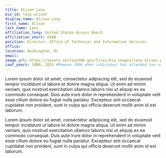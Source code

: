 ```yaml
---
title: Alison Levy
bio_id: levy-alison
display_name: Alison Levy
first_name: Alison
last_name: Levy
affiliation_long: United States Access Board
affiliation_short: USAB
position: Director, Office of Technical and Information Services
office: 
location: Washington, DC
email: 
image_url: https://assets.section508.gov/files/bio-images/levy-alison.png
iaaf_years: 1800, 2023 #Remove 1800 when individual has attended two or more conferences
---
```

Lorem ipsum dolor sit amet, consectetur adipiscing elit, sed do eiusmod tempor incididunt ut labore et dolore magna aliqua. Ut enim ad minim veniam, quis nostrud exercitation ullamco laboris nisi ut aliquip ex ea commodo consequat. Duis aute irure dolor in reprehenderit in voluptate velit esse cillum dolore eu fugiat nulla pariatur. Excepteur sint occaecat cupidatat non proident, sunt in culpa qui officia deserunt mollit anim id est laborum.

Lorem ipsum dolor sit amet, consectetur adipiscing elit, sed do eiusmod tempor incididunt ut labore et dolore magna aliqua. Ut enim ad minim veniam, quis nostrud exercitation ullamco laboris nisi ut aliquip ex ea commodo consequat. Duis aute irure dolor in reprehenderit in voluptate velit esse cillum dolore eu fugiat nulla pariatur. Excepteur sint occaecat cupidatat non proident, sunt in culpa qui officia deserunt mollit anim id est laborum.